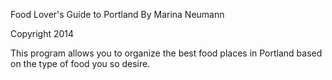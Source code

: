 Food Lover's Guide to Portland
By Marina Neumann

Copyright 2014

This program allows you to organize the best food places in Portland based on the type of food you so desire.
